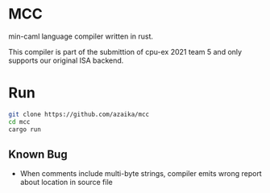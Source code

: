 # MCC
min-caml language compiler written in rust.

This compiler is part of the submittion of cpu-ex 2021 team 5 and only supports our original ISA backend.

# Run

```sh
git clone https://github.com/azaika/mcc
cd mcc
cargo run
```

## Known Bug
- When comments include multi-byte strings, compiler emits wrong report about location in source file 